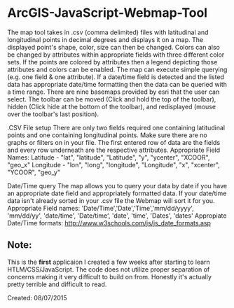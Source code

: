 # ArcGIS-JavaScript-Webmap-Tool
The map tool takes in .csv (comma delimited) files with latitudinal and longitudinal points in decimal degrees and displays it on a map. 
The displayed point's shape, color, size can then be changed. Colors can also be changed by attributes within 
appropriate fields with three different color sets. If the points are colored by attributes then a legend depicting 
those attributes and colors can be enabled. The map can execute simple querying (e.g. one field & one attribute).
If a date/time field is detected and the listed data has appropriate date/time formatting then the data can be queried
with a time range. There are nine basemaps provided by esri that the user can select. The toolbar can be moved (Click 
and hold the top of the toolbar), hidden (Click hide at the bottom of the toolbar), and redisplayed (mouse over the
toolbar's last position).


.CSV File setup
There are only two fields required one containing latitudinal points and one containing longitudinal points. Make sure
there are no graphs or filters on in your file. The first entered row of data are the fields and every row underneath
are the respective attributes.
Appropriate Field Names:
Latitude - "lat", "latitude", "Latitude", "y", "ycenter", "XCOOR", "geo_x"
Longitude - "lon", "long", "longitude", "Longitude", "x", "xcenter", "YCOOR", "geo_y"

Date/Time query
The map allows you to query your data by date if you have an appropriate date field and appropriately formatted data. 
If your date/time data isn't already sorted in your .csv file the Webmap will sort it for you. 
Appropriate Field names:
'Date/Time','Date','Time','mm/dd/yyyy', 'mm/dd/yy', 'date/time', 'Date/time', 'date', 'time', 'Dates', 'dates'
Appropiate Date/Time formats:
http://www.w3schools.com/js/js_date_formats.asp

## Note:
This is the **first** applicaion I created a few weeks after starting to learn HTLM/CSS/JavaScript. The code does not utilize proper separation of concerns making it very difficult to build on from. Honestly it's actually pretty terrible and difficult to read.

Created: 08/07/2015
